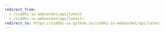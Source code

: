 ```yaml
---
redirect_from:
  - /siddhi-io-websocket/api/latest
  - /siddhi-io-websocket/api/latest/
redirect_to: https://siddhi-io.github.io/siddhi-io-websocket/api/latest/
---
```

